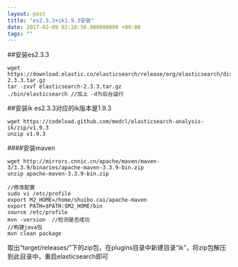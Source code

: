 ```yaml
---
layout: post
title: "es2.3.3+ik1.9.3安装"
date: 2017-02-09 02:28:56.000000000 +09:00
tags: ""
---
```

##安装es2.3.3
```
wget https://download.elastic.co/elasticsearch/release/org/elasticsearch/distribution/tar/elasticsearch/2.3.3/elasticsearch-2.3.3.tar.gz
tar -zxvf elasticsearch-2.3.3.tar.gz
./bin/elasticsearch //加上 -d为后台运行
```
##安装ik
es2.3.3对应的ik版本是1.9.3

```
wget https://codeload.github.com/medcl/elasticsearch-analysis-ik/zip/v1.9.3
unzip v1.9.3
```
####安装maven
```
wget http://mirrors.cnnic.cn/apache/maven/maven-3/3.3.9/binaries/apache-maven-3.3.9-bin.zip
unzip apache-maven-3.3.9-bin.zip

//修改配置
sudo vi /etc/profile
export M2_HOME=/home/shuibo.cai/apache-maven
export PATH=$PATH:$M2_HOME/bin
source /etc/profile
mvn -version  //检测是否成功
//构建java包
mvn clean package 
```
取出“target/releases/”下的zip包，在plugins目录中新建目录“ik”，将zip包解压到此目录中，重启elasticsearch即可
